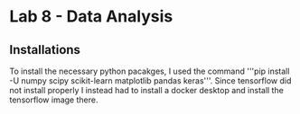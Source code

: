 # Lab 8 - Data Analysis

## Installations
To install the necessary python pacakges, I used the command '''pip install -U numpy scipy scikit-learn matplotlib pandas keras'''. Since tensorflow 
did not install properly I instead had to install a docker desktop and install the tensorflow image there.
